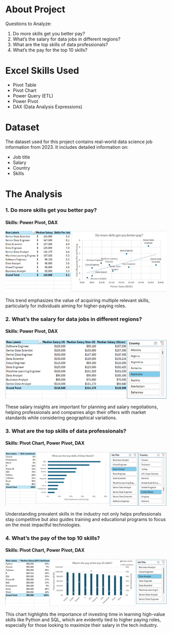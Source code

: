 # About Project

Questions to Analyze:

1. Do more skills get you better pay?
2. What’s the salary for data jobs in different regions?
3. What are the top skills of data professionals?
4. What’s the pay for the top 10 skills?

# Excel Skills Used

- Pivot Table
- Pivot Chart
- Power Query (ETL)
- Power Pivot
- DAX (Data Analysis Expressions)

# Dataset

The dataset used for this project contains real-world data science job information from 2023. It includes detailed information on:

- Job title
- Salary
- Country
- Skills

# The Analysis

### 1. Do more skills get you better pay?

#### Skills: Power Pivot, DAX

![Project_Analysis_Chart1.png](/Assets/Project_Analysis_Chart1.png)

This trend emphasizes the value of acquiring multiple relevant skills, particularly for individuals aiming for higher-paying roles.

### 2. What’s the salary for data jobs in different regions?

#### Skills: Power Pivot, DAX

![Project_Analysis_Chart2.png](/Assets/Project_Analysis_Chart2.png)

These salary insights are important for planning and salary negotiations, helping professionals and companies align their offers with market standards while considering geographical variations.

### 3. What are the top skills of data professionals?

#### Skills: Pivot Chart, Power Pivot, DAX

![Project_Analysis_Chart3.png](/Assets/Project_Analysis_Chart3.png)

Understanding prevalent skills in the industry not only helps professionals stay competitive but also guides training and educational programs to focus on the most impactful technologies.

### 4. What’s the pay of the top 10 skills?

#### Skills: Pivot Chart, Power Pivot, DAX

![Project_Analysis_Chart4.png](/Assets/Project_Analysis_Chart4.png)

This chart highlights the importance of investing time in learning high-value skills like Python and SQL, which are evidently tied to higher paying roles, especially for those looking to maximize their salary in the tech industry.
